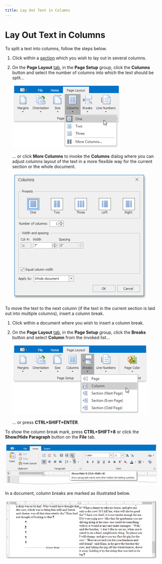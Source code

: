 ```yaml
---
title: Lay Out Text in Columns
---
```

# Lay Out Text in Columns
To split a text into columns, follow the steps below.
1. Click within a [section](../../../../interface-elements-for-desktop/articles/rich-text-editor/document-layout-and-page-setup/divide-a-documents-into-sections.md) which you wish to lay out in several columns.
2. On the **Page Layout** [ tab](../../../../interface-elements-for-desktop/articles/rich-text-editor/text-editor-ui/ribbon-interface.md), in the **Page Setup** group, click the **Columns** button and select the number of columns into which the text should be split...
	
	![RTEColumnList](../../../images/Img121277.png)
	
	... or click **More Columns** to invoke the **Columns** dialog where you can adjust columns layout of the text in a more flexible way for the current section or the whole document.
	
	![RTEColumnDialog](../../../images/Img121278.png)

To move the text to the next column (if the text in the current section is laid out into multiple columns), insert a column break.
1. Click within a document where you wish to insert a column break.
2. On the **Page Layout** [ tab](../../../../interface-elements-for-desktop/articles/rich-text-editor/text-editor-ui/ribbon-interface.md), in the **Page Setup** group, click the **Breaks** button and select **Column** from the invoked list...
	
	![RTEInsertColumnBreak](../../../images/Img121279.png)
	
	... or press **CTRL+SHIFT+ENTER**.

To show the column break mark, press **CTRL+SHIFT+8** or click the **Show/Hide Paragraph** button on the **File** tab.

![RTEShowHideParagraph](../../../images/Img121269.png)

In a document, column breaks are marked as illustrated below.

![RTEColumnBreakMark](../../../images/Img121280.png)